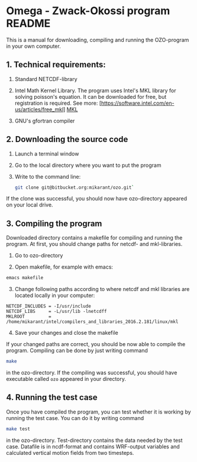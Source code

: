 # Omega - Zwack-Okossi program README

This is a manual for downloading, compiling and running the OZO-program in your own computer.

## 1. Technical requirements:

1. Standard NETCDF-library

2. Intel Math Kernel Library. The program uses Intel's MKL library for solving poisson's equation. 
It can be downloaded for free, but registration is required. 
   See more: [https://software.intel.com/en-us/articles/free_mkl] [MKL]
   
3. GNU's gfortran compiler

## 2. Downloading the source code


1. Launch a terminal window

2. Go to the local directory where you want to put the program

3. Write to the command line:
   ```sh
   git clone git@bitbucket.org:mikarant/ozo.git`
   ```

If the clone was successful, you should now have ozo-directory appeared on your local drive.

## 3. Compiling the program

Downloaded directory contains a makefile for compiling and running the program. At first, you should change paths for netcdf- and mkl-libraries.

1. Go to ozo-directory

2. Open makefile, for example with emacs:
```bash
emacs makefile
```

3. Change following paths according to where netcdf and mkl libraries are located locally in your computer:
```
NETCDF_INCLUDES = -I/usr/include  
NETCDF_LIBS     = -L/usr/lib -lnetcdff  
MKLROOT         = /home/mikarant/intel/compilers_and_libraries_2016.2.181/linux/mkl  
```

4. Save your changes and close the makefile

If your changed paths are correct, you should be now able to compile the program. Compiling can be done by just writing command
```bash
make
```
in the ozo-directory. If the compiling was successful, you should have executable called ``` ozo ``` appeared in your directory.

## 4. Running the test case

Once you have compiled the program, you can test whether it is working by running the test case. You can do it by writing command
```bash
make test
```
in the ozo-directory. Test-directory contains the data needed by the test case. Datafile is in ncdf-format and contains WRF-output variables and calculated vertical motion fields from two timesteps.


[//]: # (Reference links)

[MKL]: <https://software.intel.com/en-us/articles/free_mkl>

